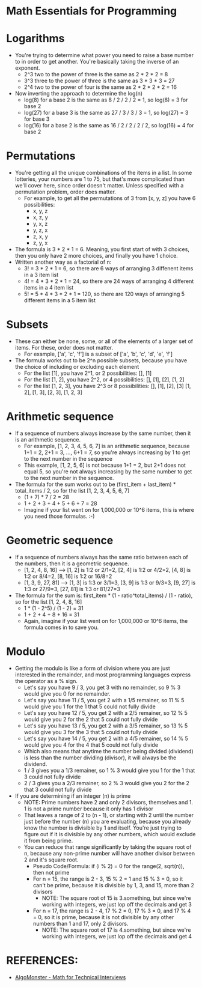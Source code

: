 # Math Essentials for Programming

# Logarithms
  - You're trying to determine what power you need to raise a base number to in order to get another. You're basically taking the inverse of an exponent.
    - 2^3 two to the power of three is the same as 2 * 2 * 2 = 8
    - 3^3 three to the power of three is the same as 3 * 3 * 3 = 27
    - 2^4 two to the power of four is the same as 2 * 2 * 2 * 2 = 16
  - Now inverting the approach to determine the log(n)
    - log(8) for a base 2 is the same as 8 / 2 / 2 / 2 = 1, so log(8) = 3 for base 2
    - log(27) for a base 3 is the same as 27 / 3 / 3 / 3 = 1, so log(27) = 3 for base 3
    - log(16) for a base 2 is the same as 16 / 2 / 2 / 2 / 2, so log(16) = 4 for base 2


# Permutations
  - You're getting all the unique combinations of the items in a list. In some lotteries, your numbers are 1 to 75, but that's more complicated than we'll cover here, since order doesn't matter. Unless specified with a permutation problem, order does matter.
    - For example, to get all the permutations of 3 from [x, y, z] you have 6 possibilities:
      - x, y, z
      - x, z, y
      - y, x, z
      - y, z, x
      - z, x, y
      - z, y, x
  - The formula is 3 * 2 * 1 = 6. Meaning, you first start of with 3 choices, then you only have 2 more choices, and finally you have 1 choice.
  - Written another way as a factorial of n:
    - 3! = 3 * 2 * 1 = 6, so there are 6 ways of arranging 3 diffenent items in a 3 item list
    - 4! = 4 * 3 * 2 * 1 = 24, so there are 24 ways of arranging 4 different items in a 4 item list
    - 5! = 5 * 4 * 3 * 2 * 1 = 120, so there are 120 ways of arranging 5 different items in a 5 item list


# Subsets
  - These can either be none, some, or all of the elements of a larger set of items. For these, order does not matter.
    - For example, ['a', 'c', 'f'] is a subset of ['a', 'b', 'c', 'd', 'e', 'f']
  - The formula works out to be 2^n possible subsets, because you have the choice of including or excluding each element
    - For the list [1], you have 2^1, or 2 possibilities: [], [1]
    - For the list [1, 2], you have 2^2, or 4 possibilities: [], [1], [2], [1, 2]
    - For the list [1, 2, 3], you have 2^3 or 8 possibilities: [], [1], [2], [3] [1, 2], [1, 3], [2, 3], [1, 2, 3]


# Arithmetic sequence
  - If a sequence of numbers always increase by the same number, then it is an arithmetic sequence.
    - For example, [1, 2, 3, 4, 5, 6, 7] is an arithmetic sequence, because 1+1 = 2, 2+1 = 3, ..., 6+1 = 7, so you're always increasing by 1 to get to the next number in the sequence
    - This example, [1, 2, 5, 6] is not because 1+1 = 2, but 2+1 does not equal 5, so you're not always increasing by the same number to get to the next number in the sequence.
  - The formula for the sum works out to be (first_item + last_item) * total_items / 2, so for the list [1, 2, 3, 4, 5, 6, 7]
    - (1 + 7) * 7 / 2 = 28
    - 1 + 2 + 3 + 4 + 5 + 6 + 7 = 28
    - Imagine if your list went on for 1,000,000 or 10^6 items, this is where you need those formulas. :-)


# Geometric sequence
  - If a sequence of numbers always has the same ratio between each of the numbers, then it is a geometric sequence.
    - [1, 2, 4, 8, 16] --> [1, 2] is 1:2 or 2/1=2, [2, 4] is 1:2 or 4/2=2, [4, 8] is 1:2 or 8/4=2, [8, 16] is 1:2 or 16/8=2
    - [1, 3, 9, 27, 81] --> [1, 3] is 1:3 or 3/1=3, [3, 9] is 1:3 or 9/3=3, [9, 27] is 1:3 or 27/9=3, [27, 81] is 1:3 or 81/27=3
  - The formula for the sum is: first_item * (1 - ratio^total_items) / (1 - ratio), so for the list [1, 2, 4, 8, 16]
    - 1 * (1 - 2^5) / (1 - 2) = 31
    - 1 + 2 + 4 + 8 + 16 = 31
    - Again, imagine if your list went on for 1,000,000 or 10^6 items, the formula comes in to save you.


# Modulo
  - Getting the modulo is like a form of division where you are just interested in the remainder, and most programming languages express the operator as a % sign.
    - Let's say you have 9 / 3, you get 3 with no remainder, so 9 % 3 would give you 0 for no remainder.
    - Let's say you have 11 / 5, you get 2 with a 1/5 remainer, so 11 % 5 would give you 1 for the 1 that 5 could not fully divide
    - Let's say you have 12 / 5, you get 2 with a 2/5 remainer, so 12 % 5 would give you 2 for the 2 that 5 could not fully divide
    - Let's say you have 13 / 5, you get 2 with a 3/5 remainer, so 13 % 5 would give you 3 for the 3 that 5 could not fully divide
    - Let's say you have 14 / 5, you get 2 with a 4/5 remainer, so 14 % 5 would give you 4 for the 4 that 5 could not fully divide
    - Which also means that anytime the number being divided (dividend) is less than the number dividing (divisor), it will always be the dividend.
    - 1 / 3 gives you a 1/3 remainer, so 1 % 3 would give you 1 for the 1 that 3 could not fully divide
    - 2 / 3 gives you a 2/3 remainer, so 2 % 3 would give you 2 for the 2 that 3 could not fully divide
  - If you are determining if an integer (n) is prime
    - NOTE: Prime numbers have 2 and only 2 divisors, themselves and 1. 1 is not a prime number because it only has 1 divisor
    - That leaves a range of 2 to (n - 1), or starting with 2 until the number just before the number (n) you are evaluating, because you already know the number is divisible by 1 and itself. You're just trying to figure out if it is divisible by any other numbers, which would exclude it from being prime.
    - You can reduce that range significantly by taking the square root of n, because any non-prime number will have another divisor between 2 and it's square root.
      - Pseudo Code/Formula: if (i % 2) = 0 for the range(2, sqrt(n)), then not prime
      - For n = 15, the range is 2 - 3, 15 % 2 = 1 and 15 % 3 = 0, so it can't be prime, because it is divisible by 1, 3, and 15, more than 2 divisors
        - NOTE: The square root of 15 is 3.something, but since we're working with integers, we just lop off the decimals and get 3
      - For n = 17, the range is 2 - 4, 17 % 2 = 0, 17 % 3 = 0, and 17 % 4 = 0, so it is prime, because it is not divisible by any other numbers than 1 and 17, only 2 divisors.
        - NOTE: The square root of 17 is 4.something, but since we're working with integers, we just lop off the decimals and get 4

# REFERENCES:
- [AlgoMonster - Math for Technical Interviews](https://algo.monster/problems/math-basics)
